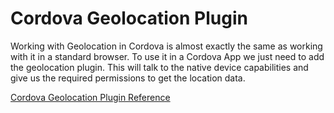 # Cordova Geolocation Plugin

Working with Geolocation in Cordova is almost exactly the same as working with it in a standard browser. To use it in a Cordova App we just need to add the geolocation plugin. This will talk to the native device capabilities and give us the required permissions to get the location data.


[Cordova Geolocation Plugin Reference](https://cordova.apache.org/docs/en/8.x/reference/cordova-plugin-geolocation/index.html)

<YouTube
    title="Geolocation with JavaScript"
    url="https://www.youtube.com/embed/NIAqR34eg7I"
/>

